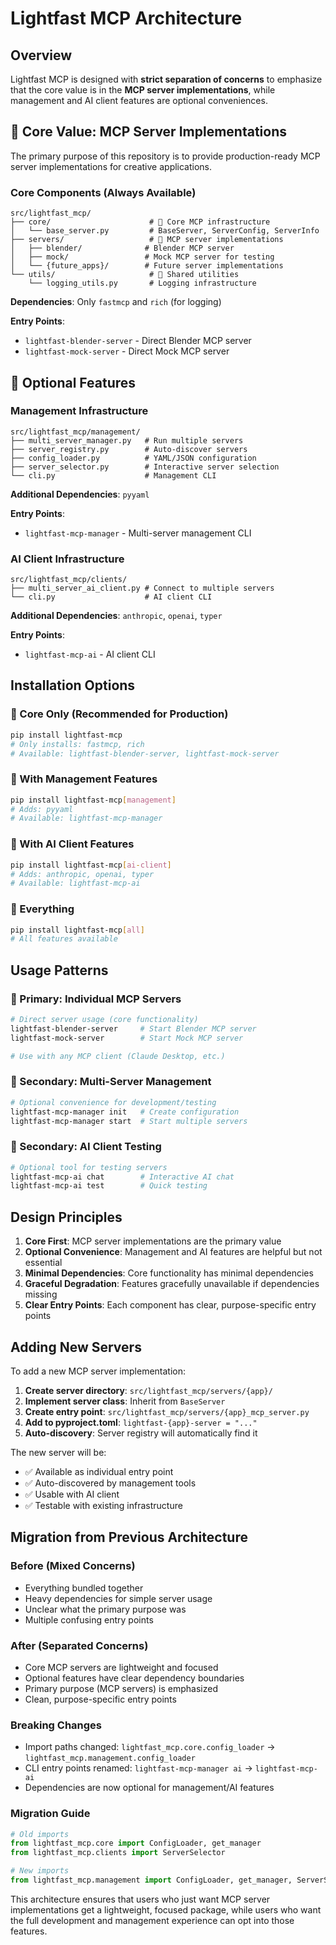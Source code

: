 # Lightfast MCP Architecture

## Overview

Lightfast MCP is designed with **strict separation of concerns** to emphasize that the core value is in the **MCP server implementations**, while management and AI client features are optional conveniences.

## 🎯 Core Value: MCP Server Implementations

The primary purpose of this repository is to provide production-ready MCP server implementations for creative applications.

### Core Components (Always Available)

```
src/lightfast_mcp/
├── core/                      # 🎯 Core MCP infrastructure
│   └── base_server.py         # BaseServer, ServerConfig, ServerInfo
├── servers/                   # 🎯 MCP server implementations  
│   ├── blender/              # Blender MCP server
│   ├── mock/                 # Mock MCP server for testing
│   └── {future_apps}/        # Future server implementations
└── utils/                     # 🎯 Shared utilities
    └── logging_utils.py       # Logging infrastructure
```

**Dependencies**: Only `fastmcp` and `rich` (for logging)

**Entry Points**:
- `lightfast-blender-server` - Direct Blender MCP server
- `lightfast-mock-server` - Direct Mock MCP server

## 🔧 Optional Features

### Management Infrastructure

```
src/lightfast_mcp/management/
├── multi_server_manager.py   # Run multiple servers
├── server_registry.py        # Auto-discover servers
├── config_loader.py          # YAML/JSON configuration
├── server_selector.py        # Interactive server selection
└── cli.py                    # Management CLI
```

**Additional Dependencies**: `pyyaml`

**Entry Points**:
- `lightfast-mcp-manager` - Multi-server management CLI

### AI Client Infrastructure

```
src/lightfast_mcp/clients/
├── multi_server_ai_client.py # Connect to multiple servers
└── cli.py                    # AI client CLI
```

**Additional Dependencies**: `anthropic`, `openai`, `typer`

**Entry Points**:
- `lightfast-mcp-ai` - AI client CLI

## Installation Options

### 🎯 Core Only (Recommended for Production)
```bash
pip install lightfast-mcp
# Only installs: fastmcp, rich
# Available: lightfast-blender-server, lightfast-mock-server
```

### 🔧 With Management Features
```bash
pip install lightfast-mcp[management]
# Adds: pyyaml
# Available: lightfast-mcp-manager
```

### 🔧 With AI Client Features
```bash
pip install lightfast-mcp[ai-client]
# Adds: anthropic, openai, typer
# Available: lightfast-mcp-ai
```

### 🔧 Everything
```bash
pip install lightfast-mcp[all]
# All features available
```

## Usage Patterns

### 🎯 Primary: Individual MCP Servers

```bash
# Direct server usage (core functionality)
lightfast-blender-server     # Start Blender MCP server
lightfast-mock-server        # Start Mock MCP server

# Use with any MCP client (Claude Desktop, etc.)
```

### 🔧 Secondary: Multi-Server Management

```bash
# Optional convenience for development/testing
lightfast-mcp-manager init   # Create configuration
lightfast-mcp-manager start  # Start multiple servers
```

### 🔧 Secondary: AI Client Testing

```bash
# Optional tool for testing servers
lightfast-mcp-ai chat        # Interactive AI chat
lightfast-mcp-ai test        # Quick testing
```

## Design Principles

1. **Core First**: MCP server implementations are the primary value
2. **Optional Convenience**: Management and AI features are helpful but not essential
3. **Minimal Dependencies**: Core functionality has minimal dependencies
4. **Graceful Degradation**: Features gracefully unavailable if dependencies missing
5. **Clear Entry Points**: Each component has clear, purpose-specific entry points

## Adding New Servers

To add a new MCP server implementation:

1. **Create server directory**: `src/lightfast_mcp/servers/{app}/`
2. **Implement server class**: Inherit from `BaseServer`
3. **Create entry point**: `src/lightfast_mcp/servers/{app}_mcp_server.py`
4. **Add to pyproject.toml**: `lightfast-{app}-server = "..."`
5. **Auto-discovery**: Server registry will automatically find it

The new server will be:
- ✅ Available as individual entry point
- ✅ Auto-discovered by management tools
- ✅ Usable with AI client
- ✅ Testable with existing infrastructure

## Migration from Previous Architecture

### Before (Mixed Concerns)
- Everything bundled together
- Heavy dependencies for simple server usage
- Unclear what the primary purpose was
- Multiple confusing entry points

### After (Separated Concerns)
- Core MCP servers are lightweight and focused
- Optional features have clear dependency boundaries
- Primary purpose (MCP servers) is emphasized
- Clean, purpose-specific entry points

### Breaking Changes
- Import paths changed: `lightfast_mcp.core.config_loader` → `lightfast_mcp.management.config_loader`
- CLI entry points renamed: `lightfast-mcp-manager ai` → `lightfast-mcp-ai`
- Dependencies are now optional for management/AI features

### Migration Guide
```python
# Old imports
from lightfast_mcp.core import ConfigLoader, get_manager
from lightfast_mcp.clients import ServerSelector

# New imports  
from lightfast_mcp.management import ConfigLoader, get_manager, ServerSelector
```

This architecture ensures that users who just want MCP server implementations get a lightweight, focused package, while users who want the full development and management experience can opt into those features. 
